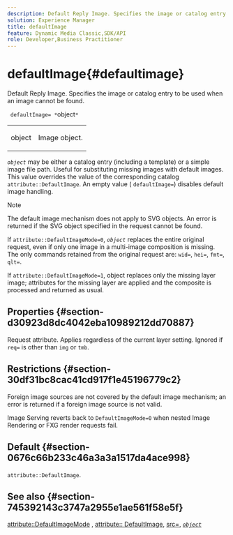 ```yaml
---
description: Default Reply Image. Specifies the image or catalog entry to be used when an image cannot be found.
solution: Experience Manager
title: defaultImage
feature: Dynamic Media Classic,SDK/API
role: Developer,Business Practitioner
---
```


# defaultImage{#defaultimage}

Default Reply Image. Specifies the image or catalog entry to be used when an image cannot be found.

 ` defaultImage= *`object`*`

<table id="simpletable_C1FC14B7D9AE476DB2B10EB402944335"> 
 <tr class="strow"> 
  <td class="stentry"> <p> <span class="codeph"> <span class="varname"> object </span> </span> </p> </td> 
  <td class="stentry"> <p>Image object. </p> </td> 
 </tr> 
</table>

*`object`* may be either a catalog entry (including a template) or a simple image file path. Useful for substituting missing images with default images. This value overrides the value of the corresponding catalog `attribute::DefaultImage`. An empty value ( `defaultImage=`) disables default image handling.

>[!NOTE]
>
>The default image mechanism does not apply to SVG objects. An error is returned if the SVG object specified in the request cannot be found.

If `attribute::DefaultImageMode=0`, *`object`* replaces the entire original request, even if only one image in a multi-image composition is missing. The only commands retained from the original request are: `wid=`, `hei=`, `fmt=`, `qlt=`.

If `attribute::DefaultImageMode=1`, object replaces only the missing layer image; attributes for the missing layer are applied and the composite is processed and returned as usual.

## Properties {#section-d30923d8dc4042eba10989212dd70887}

Request attribute. Applies regardless of the current layer setting. Ignored if `req=` is other than `img` or `tmb`.

## Restrictions {#section-30df31bc8cac41cd917f1e45196779c2}

Foreign image sources are not covered by the default image mechanism; an error is returned if a foreign image source is not valid.

Image Serving reverts back to `DefaultImageMode=0` when nested Image Rendering or FXG render requests fail.

## Default {#section-0676c66b233c46a3a3a1517da4ace998}

`attribute::DefaultImage`.

## See also {#section-745392143c3747a2955e1ae561f58e5f}

[attribute::DefaultImageMode](../../../../../is-api/image-catalog/image-serving-api-ref/c-image-catalog-reference/c-attributes-reference/r-defaultimagemode.md#reference-8a996af162f84e46bbe9e6e0d4e26782) , [attribute:: DefaultImage](../../../../../is-api/image-catalog/image-serving-api-ref/c-image-catalog-reference/c-attributes-reference/r-is-cat-defaultimage.md#reference-8e9900e129f54ed68462a3c2fc3bc433), [src=](../../../../../is-api/http-ref/image-serving-api-ref/c-http-protocol-reference/c-command-reference/r-src.md#reference-f6506637778c4c69bf106a7924a91ab1), [ *`object`* ](../../../../../is-api/http-ref/image-serving-api-ref/c-http-protocol-reference/c-data-types/r-object.md#reference-2591bd24548d462782c68d138ef795a0) 

